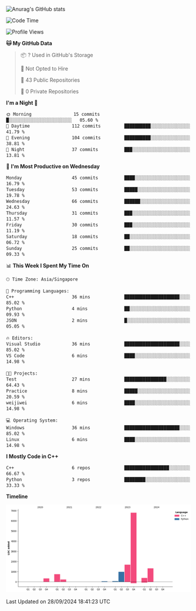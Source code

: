 ![Anurag's GitHub stats](https://github-readme-stats.vercel.app/api?username=OnePointFive99&show_icons=true&theme=transparent)

<!--START_SECTION:waka-->
![Code Time](http://img.shields.io/badge/Code%20Time-162%20hrs%2048%20mins-blue)

![Profile Views](http://img.shields.io/badge/Profile%20Views-0-blue)

**🐱 My GitHub Data** 

> 📦 ? Used in GitHub's Storage 
 > 
> 🚫 Not Opted to Hire
 > 
> 📜 43 Public Repositories 
 > 
> 🔑 0 Private Repositories 
 > 
**I'm a Night 🦉** 

```text
🌞 Morning                15 commits          █░░░░░░░░░░░░░░░░░░░░░░░░   05.60 % 
🌆 Daytime                112 commits         ██████████░░░░░░░░░░░░░░░   41.79 % 
🌃 Evening                104 commits         ██████████░░░░░░░░░░░░░░░   38.81 % 
🌙 Night                  37 commits          ███░░░░░░░░░░░░░░░░░░░░░░   13.81 % 
```
📅 **I'm Most Productive on Wednesday** 

```text
Monday                   45 commits          ████░░░░░░░░░░░░░░░░░░░░░   16.79 % 
Tuesday                  53 commits          █████░░░░░░░░░░░░░░░░░░░░   19.78 % 
Wednesday                66 commits          ██████░░░░░░░░░░░░░░░░░░░   24.63 % 
Thursday                 31 commits          ███░░░░░░░░░░░░░░░░░░░░░░   11.57 % 
Friday                   30 commits          ███░░░░░░░░░░░░░░░░░░░░░░   11.19 % 
Saturday                 18 commits          ██░░░░░░░░░░░░░░░░░░░░░░░   06.72 % 
Sunday                   25 commits          ██░░░░░░░░░░░░░░░░░░░░░░░   09.33 % 
```


📊 **This Week I Spent My Time On** 

```text
🕑︎ Time Zone: Asia/Singapore

💬 Programming Languages: 
C++                      36 mins             █████████████████████░░░░   85.02 % 
Python                   4 mins              ██░░░░░░░░░░░░░░░░░░░░░░░   09.93 % 
JSON                     2 mins              █░░░░░░░░░░░░░░░░░░░░░░░░   05.05 % 

🔥 Editors: 
Visual Studio            36 mins             █████████████████████░░░░   85.02 % 
VS Code                  6 mins              ████░░░░░░░░░░░░░░░░░░░░░   14.98 % 

🐱‍💻 Projects: 
Test                     27 mins             ████████████████░░░░░░░░░   64.43 % 
Practice                 8 mins              █████░░░░░░░░░░░░░░░░░░░░   20.59 % 
weijiwei                 6 mins              ████░░░░░░░░░░░░░░░░░░░░░   14.98 % 

💻 Operating System: 
Windows                  36 mins             █████████████████████░░░░   85.02 % 
Linux                    6 mins              ████░░░░░░░░░░░░░░░░░░░░░   14.98 % 
```

**I Mostly Code in C++** 

```text
C++                      6 repos             █████████████████░░░░░░░░   66.67 % 
Python                   3 repos             ████████░░░░░░░░░░░░░░░░░   33.33 % 
```



**Timeline**

![Lines of Code chart](https://raw.githubusercontent.com/OnePointFive99/OnePointFive99/main/assets/bar_graph.png)


 Last Updated on 28/09/2024 18:41:23 UTC
<!--END_SECTION:waka-->

  

